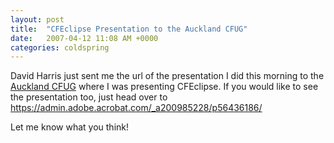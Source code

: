 ```yaml
---
layout: post
title:  "CFEclipse Presentation to the Auckland CFUG"
date:   2007-04-12 11:08 AM +0000
categories: coldspring
---
```

David Harris just sent me the url of the presentation I did this morning to the <a href="http://www.cfug.co.nz/">Auckland CFUG</a> where I was presenting CFEclipse. If you would like to see the presentation too, just head over to <a href="https://admin.adobe.acrobat.com/_a200985228/p56436186/">https://admin.adobe.acrobat.com/_a200985228/p56436186/</a>

Let me know what you think!